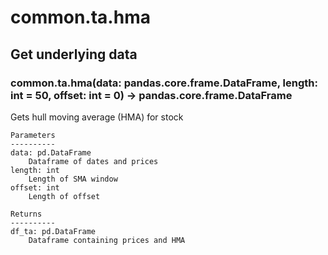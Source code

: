 # common.ta.hma

## Get underlying data 
### common.ta.hma(data: pandas.core.frame.DataFrame, length: int = 50, offset: int = 0) -> pandas.core.frame.DataFrame

Gets hull moving average (HMA) for stock

    Parameters
    ----------
    data: pd.DataFrame
        Dataframe of dates and prices
    length: int
        Length of SMA window
    offset: int
        Length of offset

    Returns
    ----------
    df_ta: pd.DataFrame
        Dataframe containing prices and HMA
